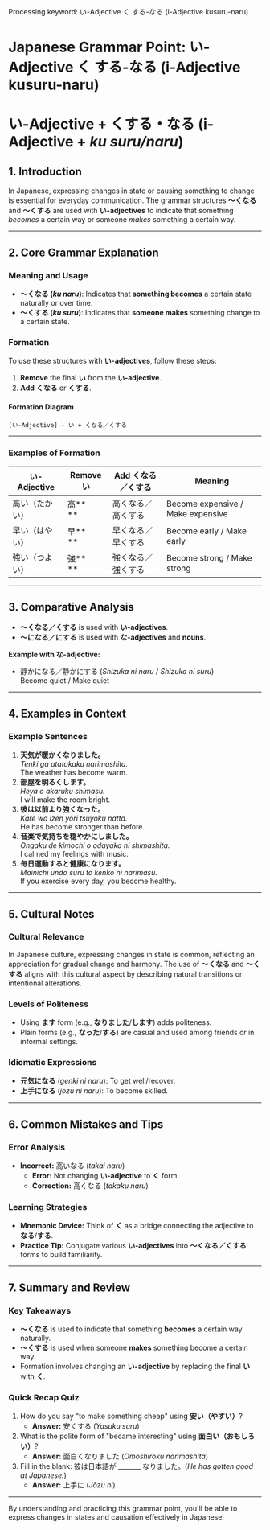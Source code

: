 Processing keyword: い-Adjective く する-なる (i-Adjective kusuru-naru)
# Japanese Grammar Point: い-Adjective く する-なる (i-Adjective kusuru-naru)
# い-Adjective + くする・なる (i-Adjective + *ku suru/naru*)
## 1. Introduction
In Japanese, expressing changes in state or causing something to change is essential for everyday communication. The grammar structures **〜くなる** and **〜くする** are used with **い-adjectives** to indicate that something *becomes* a certain way or someone *makes* something a certain way.

---
## 2. Core Grammar Explanation
### Meaning and Usage
- **〜くなる (*ku naru*)**: Indicates that **something becomes** a certain state naturally or over time.
- **〜くする (*ku suru*)**: Indicates that **someone makes** something change to a certain state.
### Formation
To use these structures with **い-adjectives**, follow these steps:
1. **Remove** the final **い** from the **い-adjective**.
2. **Add** **くなる** or **くする**.
#### Formation Diagram
```plaintext
[い-Adjective] - い + くなる／くする
```
---
### Examples of Formation
| **い-Adjective** | **Remove い** | **Add くなる／くする**       | **Meaning**                          |
|------------------|---------------|-----------------------------|--------------------------------------|
| 高い（たかい）    | 高**　**      | 高くなる／高くする          | Become expensive / Make expensive    |
| 早い（はやい）    | 早**　**      | 早くなる／早くする          | Become early / Make early            |
| 強い（つよい）    | 強**　**      | 強くなる／強くする          | Become strong / Make strong          |
---
## 3. Comparative Analysis
- **〜くなる／くする** is used with **い-adjectives**.
- **〜になる／にする** is used with **な-adjectives** and **nouns**.
  
**Example with な-adjective:**
- 静かになる／静かにする (*Shizuka ni naru* / *Shizuka ni suru*)  
  Become quiet / Make quiet
---
## 4. Examples in Context
### Example Sentences
1. **天気が暖かくなりました。**  
   *Tenki ga atatakaku narimashita.*  
   The weather has become warm.
2. **部屋を明るくします。**  
   *Heya o akaruku shimasu.*  
   I will make the room bright.
3. **彼は以前より強くなった。**  
   *Kare wa izen yori tsuyoku natta.*  
   He has become stronger than before.
4. **音楽で気持ちを穏やかにしました。**  
   *Ongaku de kimochi o odayaka ni shimashita.*  
   I calmed my feelings with music.
5. **毎日運動すると健康になります。**  
   *Mainichi undō suru to kenkō ni narimasu.*  
   If you exercise every day, you become healthy.
---
## 5. Cultural Notes
### Cultural Relevance
In Japanese culture, expressing changes in state is common, reflecting an appreciation for gradual change and harmony. The use of **〜くなる** and **〜くする** aligns with this cultural aspect by describing natural transitions or intentional alterations.
### Levels of Politeness
- Using **ます** form (e.g., **なりました**/**します**) adds politeness.
- Plain forms (e.g., **なった**/**する**) are casual and used among friends or in informal settings.
### Idiomatic Expressions
- **元気になる** (*genki ni naru*): To get well/recover.
- **上手になる** (*jōzu ni naru*): To become skilled.
---
## 6. Common Mistakes and Tips
### Error Analysis
- **Incorrect:** 高いなる (*takai naru*)
  - **Error:** Not changing **い-adjective** to **く** form.
  - **Correction:** 高くなる (*takaku naru*)
### Learning Strategies
- **Mnemonic Device:** Think of **く** as a bridge connecting the adjective to **なる**/**する**.
- **Practice Tip:** Conjugate various **い-adjectives** into **〜くなる／くする** forms to build familiarity.
---
## 7. Summary and Review
### Key Takeaways
- **〜くなる** is used to indicate that something **becomes** a certain way naturally.
- **〜くする** is used when someone **makes** something become a certain way.
- Formation involves changing an **い-adjective** by replacing the final **い** with **く**.
### Quick Recap Quiz
1. How do you say "to make something cheap" using **安い（やすい）**?
   - **Answer:** 安くする (*Yasuku suru*)
2. What is the polite form of "became interesting" using **面白い（おもしろい）**?
   - **Answer:** 面白くなりました (*Omoshiroku narimashita*)
3. Fill in the blank: 彼は日本語が _______ なりました。(*He has gotten good at Japanese.*)
   - **Answer:** 上手に (*Jōzu ni*)
---
By understanding and practicing this grammar point, you'll be able to express changes in states and causation effectively in Japanese!
